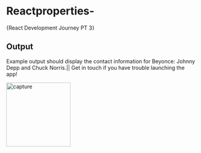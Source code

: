 # Reactproperties-
{React Development Journey PT 3}


## Output 

Example output should display the contact information for Beyonce: Johnny Depp and Chuck Norris.|| Get in touch if you have trouble launching the app!

<img width="170" alt="capture" src="https://user-images.githubusercontent.com/91548582/143285626-943f3852-2790-4539-bf9c-5f8bffd94391.PNG">
